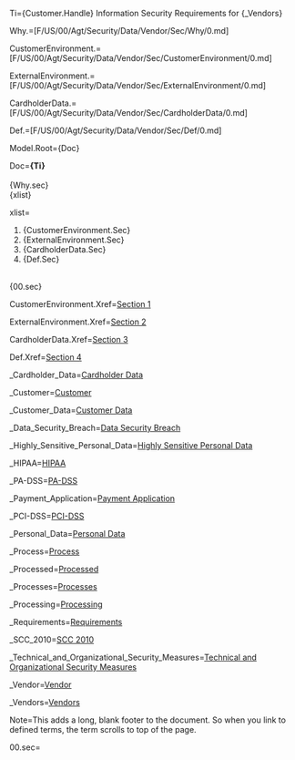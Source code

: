 Ti={Customer.Handle} Information Security Requirements for {_Vendors}

Why.=[F/US/00/Agt/Security/Data/Vendor/Sec/Why/0.md]

CustomerEnvironment.=[F/US/00/Agt/Security/Data/Vendor/Sec/CustomerEnvironment/0.md]

ExternalEnvironment.=[F/US/00/Agt/Security/Data/Vendor/Sec/ExternalEnvironment/0.md]

CardholderData.=[F/US/00/Agt/Security/Data/Vendor/Sec/CardholderData/0.md]

Def.=[F/US/00/Agt/Security/Data/Vendor/Sec/Def/0.md]

Model.Root={Doc}

Doc=<b>{Ti}</b><br><br>{Why.sec}</br>{xlist}

xlist=<ol><li>{CustomerEnvironment.Sec}<li>{ExternalEnvironment.Sec}<li>{CardholderData.Sec}<li>{Def.Sec}</ol><br>{00.sec}

CustomerEnvironment.Xref=<a href="#Def.CustomerEnvironment.Sec" class="xref">Section 1</a>

ExternalEnvironment.Xref=<a href="#Def.ExternalEnvironment.Sec" class="xref">Section 2</a>

CardholderData.Xref=<a href="#Def.CardholderData.Sec" class="xref">Section 3</a>

Def.Xref=<a href="#Def.Sec" class="xref">Section 4</a>

_Cardholder_Data=<a href="#Def.Cardholder_Data.sec" class="definedterm">Cardholder Data</a>

_Customer=<a href="#Why.1.sec" class="definedterm">Customer</a>

_Customer_Data=<a href="#Def.Customer_Data.sec" class="definedterm">Customer Data</a>

_Data_Security_Breach=<a href="#Def.Data_Security_Breach.sec" class="definedterm">Data Security Breach</a>

_Highly_Sensitive_Personal_Data=<a href="#Def.Highly_Sensitive_Personal_Data.sec" class="definedterm">Highly Sensitive Personal Data</a>

_HIPAA=<a href="#Def.HIPAA.sec" class="definedterm">HIPAA</a>

_PA-DSS=<a href="#Def.PA-DSS.sec" class="definedterm">PA-DSS</a>

_Payment_Application=<a href="#Def.Payment_Application.sec" class="definedterm">Payment Application</a>

_PCI-DSS=<a href="#Def.PCI-DSS.sec" class="definedterm">PCI-DSS</a>

_Personal_Data=<a href="#Def.Personal_Data.sec" class="definedterm">Personal Data</a>

_Process=<a href="#Def.Process.sec" class="definedterm">Process</a>

_Processed=<a href="#Def.Process.sec" class="definedterm">Processed</a>

_Processes=<a href="#Def.Process.sec" class="definedterm">Processes</a>

_Processing=<a href="#Def.Process.sec" class="definedterm">Processing</a>

_Requirements=<a href="#Why.1.sec" class="definedterm">Requirements</a>

_SCC_2010=<a href="#CustomerEnvironment.1.sec" class="definedterm">SCC 2010</a>

_Technical_and_Organizational_Security_Measures=<a href="#Technical_and_Organizational_Security_Measures.sec" class="definedterm">Technical and Organizational Security Measures</a>

_Vendor=<a href="#Why.1.sec" class="definedterm">Vendor</a>

_Vendors=<a href="#Why.1.sec" class="definedterm">Vendors</a>  

Note=This adds a long, blank footer to the document.  So when you link to defined terms, the term scrolls to top of the page.

00.sec=<br><br><br><br><br><br><br><br><br><br><br><br><br><br><br><br><br><br><br><br><br><br><br><br>